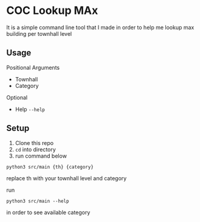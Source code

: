 # COC Lookup MAx

It is a simple command line tool that I made in order to help me lookup
max building per townhall level

## Usage

Positional Arguments

* Townhall
* Category

Optional

* Help `--help`

## Setup

1. Clone this repo 
2. `cd` into directory
3. run command below

```
python3 src/main {th} {category}
```

replace th with your townhall level and category

run
```
python3 src/main --help
```
in order to see available category


